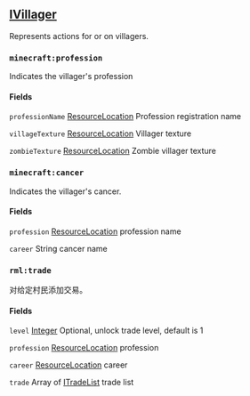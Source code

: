 ## [IVillager](https://ecdcaeb.github.io/ResourceModLoader/en_us/deserializer/)

Represents actions for or on villagers.

### `minecraft:profession`
Indicates the villager's profession

#### Fields

`professionName` [ResourceLocation](https://ecdcaeb.github.io/ResourceModLoader/en_us/deserializer/ResourceLocation) Profession registration name

`villageTexture` [ResourceLocation](https://ecdcaeb.github.io/ResourceModLoader/en_us/deserializer/ResourceLocation) Villager texture

`zombieTexture` [ResourceLocation](https://ecdcaeb.github.io/ResourceModLoader/en_us/deserializer/ResourceLocation) Zombie villager texture


### `minecraft:cancer`
Indicates the villager's cancer.

#### Fields

`profession` [ResourceLocation](https://ecdcaeb.github.io/ResourceModLoader/en_us/deserializer/ResourceLocation) profession name

`career` String cancer name

### `rml:trade`
对给定村民添加交易。

#### Fields

`level` [Integer](https://ecdcaeb.github.io/ResourceModLoader/en_us/deserializer/Integer) Optional, unlock trade level, default is 1

`profession` [ResourceLocation](https://ecdcaeb.github.io/ResourceModLoader/en_us/deserializer/ResourceLocation) profession

`career` [ResourceLocation](https://ecdcaeb.github.io/ResourceModLoader/en_us/deserializer/ResourceLocation) career

`trade` Array of [ITradeList](https://ecdcaeb.github.io/ResourceModLoader/en_us/deserializer/ITradeList) trade list
